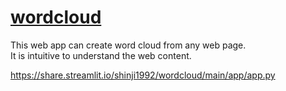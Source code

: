 # [wordcloud](https://share.streamlit.io/shinji1992/wordcloud/main/app/app.py)
This web app can create word cloud from any web page.  
  It is intuitive to understand the web content.

https://share.streamlit.io/shinji1992/wordcloud/main/app/app.py
